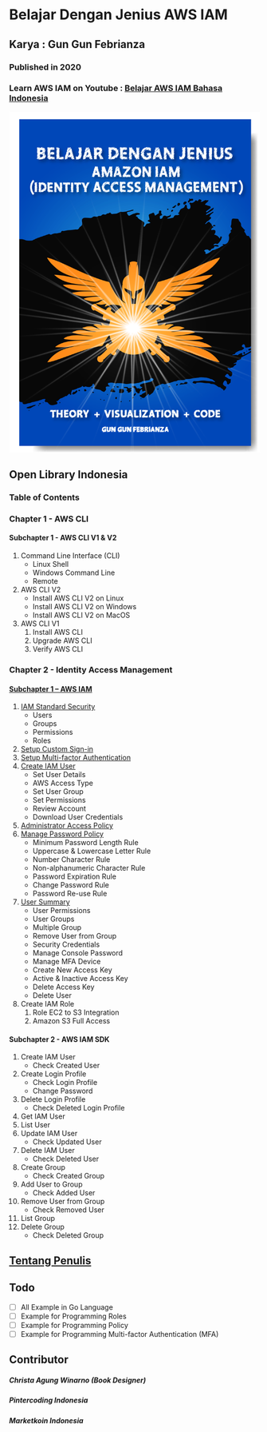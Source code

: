 # Belajar Dengan Jenius AWS IAM
## Karya : Gun Gun Febrianza
### Published in 2020
### Learn AWS IAM on Youtube : [Belajar AWS IAM Bahasa Indonesia](https://www.youtube.com/watch?v=WhO6kJfYeMU)

<img src="CoverBook Identity Access Management.png">

## Open Library Indonesia

### Table of Contents

### Chapter 1 - AWS CLI

#### Subchapter 1 - AWS CLI V1 & V2

1. Command Line Interface (CLI)
   - Linux Shell
   - Windows Command Line
   - Remote
2. AWS CLI V2
   - Install AWS CLI V2 on Linux
   - Install AWS CLI V2 on Windows
   - Install AWS CLI V2 on MacOS
3. AWS CLI V1
   1. Install AWS CLI
   2. Upgrade AWS CLI
   3. Verify AWS CLI


### Chapter 2 - Identity Access Management

#### [Subchapter 1 – AWS IAM](https://github.com/gungunfebrianza/Belajar-Dengan-Jenius-AWS-IAM/blob/master/subchapter1/subchapter1.md)

1. [IAM Standard Security](https://github.com/gungunfebrianza/Belajar-Dengan-Jenius-AWS-IAM/blob/master/subchapter1/1.IAM%20Standard%20Security.md)
   - Users
   - Groups
   - Permissions
   - Roles
2. [Setup Custom Sign-in](https://github.com/gungunfebrianza/Belajar-Dengan-Jenius-AWS-IAM/blob/master/subchapter1/2.Setup%20Custom%20Sign-in.md)
3. [Setup Multi-factor Authentication](https://github.com/gungunfebrianza/Belajar-Dengan-Jenius-AWS-IAM/blob/master/subchapter1/3.Setup%20MFA.md)
4. [Create IAM User](https://github.com/gungunfebrianza/Belajar-Dengan-Jenius-AWS-IAM/blob/master/subchapter1/4.Create%20IAM%20User.md)
   - Set User Details
   - AWS Access Type
   - Set User Group
   - Set Permissions
   - Review Account
   - Download User Credentials
5. [Administrator Access Policy](https://github.com/gungunfebrianza/Belajar-Dengan-Jenius-AWS-IAM/blob/master/subchapter1/5.Administrator%20Access%20Policy.md) 
6. [Manage Password Policy](https://github.com/gungunfebrianza/Belajar-Dengan-Jenius-AWS-IAM/blob/master/subchapter1/6.Manage%20Password%20Policy.md) 
   - Minimum Password Length Rule
   - Uppercase & Lowercase Letter Rule
   - Number Character Rule
   - Non-alphanumeric Character Rule
   - Password Expiration Rule
   - Change Password Rule
   - Password Re-use Rule
7. [User Summary](https://github.com/gungunfebrianza/Belajar-Dengan-Jenius-AWS-IAM/blob/master/subchapter1/7.User%20Summary.md) 
   - User Permissions
   - User Groups
   - Multiple Group
   - Remove User from Group
   - Security Credentials
   - Manage Console Password
   - Manage MFA Device
   - Create New Access Key
   - Active & Inactive Access Key
   - Delete Access Key
   - Delete User
8. Create IAM Role
   1. Role EC2 to S3 Integration
   2. Amazon S3 Full Access

#### Subchapter 2 - AWS IAM SDK

1. Create IAM User
   - Check Created User
2. Create Login Profile
   - Check Login Profile
   - Change Password
3. Delete Login Profile
   - Check Deleted Login Profile
4. Get IAM User
5. List User
6. Update IAM User
   - Check Updated User
7. Delete IAM User
   - Check Deleted User
8. Create Group
   - Check Created Group
9. Add User to Group
   - Check Added User
10. Remove User from Group
    - Check Removed User
11. List Group
12. Delete Group
    - Check Deleted Group

## [Tentang Penulis](https://github.com/gungunfebrianza/Belajar-Dengan-Jenius-AWS-IAM/blob/master/Tentang%20Penulis.md)

## Todo
- [ ] All Example in Go Language
- [ ] Example for Programming Roles
- [ ] Example for Programming Policy
- [ ] Example for Programming Multi-factor Authentication (MFA)

## Contributor
##### Christa Agung Winarno (Book Designer)
##### Pintercoding Indonesia
##### Marketkoin Indonesia
